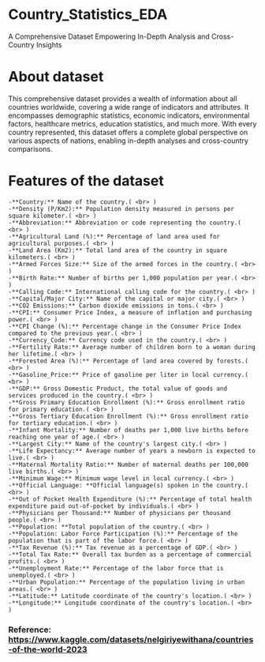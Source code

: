 # Country_Statistics_EDA
A Comprehensive Dataset Empowering In-Depth Analysis and Cross-Country Insights
# About dataset
This comprehensive dataset provides a wealth of information about all countries worldwide, covering a wide range of indicators and attributes. It encompasses demographic statistics, economic indicators, environmental factors, healthcare metrics, education statistics, and much more. With every country represented, this dataset offers a complete global perspective on various aspects of nations, enabling in-depth analyses and cross-country comparisons.
# Features of the dataset
```
-**Country:** Name of the country.( <br> )
-**Density (P/Km2):** Population density measured in persons per square kilometer.( <br> )
-**Abbreviation:** Abbreviation or code representing the country.( <br> )
-**Agricultural Land (%):** Percentage of land area used for agricultural purposes.( <br> )
-**Land Area (Km2):** Total land area of the country in square kilometers.( <br> )
-**Armed Forces Size:** Size of the armed forces in the country.( <br> )
-**Birth Rate:** Number of births per 1,000 population per year.( <br> )
-**Calling Code:** International calling code for the country.( <br> )
-**Capital/Major City:** Name of the capital or major city.( <br> )
-**CO2 Emissions:** Carbon dioxide emissions in tons.( <br> )
-**CPI:** Consumer Price Index, a measure of inflation and purchasing power.( <br> )
-**CPI Change (%):** Percentage change in the Consumer Price Index compared to the previous year.( <br> )
-**Currency_Code:** Currency code used in the country.( <br> )
-**Fertility Rate:** Average number of children born to a woman during her lifetime.( <br> )
-**Forested Area (%):** Percentage of land area covered by forests.( <br> )
-**Gasoline_Price:** Price of gasoline per liter in local currency.( <br> )
-**GDP:** Gross Domestic Product, the total value of goods and services produced in the country.( <br> )
-**Gross Primary Education Enrollment (%):** Gross enrollment ratio for primary education.( <br> )
-**Gross Tertiary Education Enrollment (%):** Gross enrollment ratio for tertiary education.( <br> )
-**Infant Mortality:** Number of deaths per 1,000 live births before reaching one year of age.( <br> )
-**Largest City:** Name of the country's largest city.( <br> )
-**Life Expectancy:** Average number of years a newborn is expected to live.( <br> )
-**Maternal Mortality Ratio:** Number of maternal deaths per 100,000 live births.( <br> )
-**Minimum Wage:** Minimum wage level in local currency.( <br> )
-**Official Language: **Official language(s) spoken in the country.( <br> )
-**Out of Pocket Health Expenditure (%):** Percentage of total health expenditure paid out-of-pocket by individuals.( <br> )
-**Physicians per Thousand:** Number of physicians per thousand people.( <br> )
-**Population: **Total population of the country.( <br> )
-**Population: Labor Force Participation (%):** Percentage of the population that is part of the labor force.( <br> )
-**Tax Revenue (%):** Tax revenue as a percentage of GDP.( <br> )
-**Total Tax Rate:** Overall tax burden as a percentage of commercial profits.( <br> )
-**Unemployment Rate:** Percentage of the labor force that is unemployed.( <br> )
-**Urban Population:** Percentage of the population living in urban areas.( <br> )
-**Latitude:** Latitude coordinate of the country's location.( <br> )
-**Longitude:** Longitude coordinate of the country's location.( <br> )
```
### Reference: https://www.kaggle.com/datasets/nelgiriyewithana/countries-of-the-world-2023
